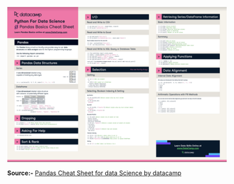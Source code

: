 ![](assets/Pandas_Cheat_Sheet_for_Data_Science_in_Python_hqirhp.png)

<strong>Source:-</strong>  [Pandas Cheat Sheet for data Science by datacamp](http://datacamp-community-prod.s3.amazonaws.com/f04456d7-8e61-482f-9cc9-da6f7f25fc9b)
